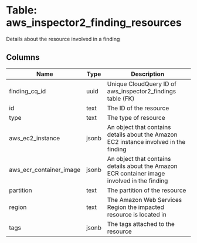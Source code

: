
# Table: aws_inspector2_finding_resources
Details about the resource involved in a finding
## Columns
| Name        | Type           | Description  |
| ------------- | ------------- | -----  |
|finding_cq_id|uuid|Unique CloudQuery ID of aws_inspector2_findings table (FK)|
|id|text|The ID of the resource|
|type|text|The type of resource|
|aws_ec2_instance|jsonb|An object that contains details about the Amazon EC2 instance involved in the finding|
|aws_ecr_container_image|jsonb|An object that contains details about the Amazon ECR container image involved in the finding|
|partition|text|The partition of the resource|
|region|text|The Amazon Web Services Region the impacted resource is located in|
|tags|jsonb|The tags attached to the resource|
